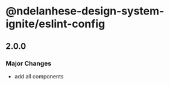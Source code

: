 # @ndelanhese-design-system-ignite/eslint-config

## 2.0.0

### Major Changes

- add all components
